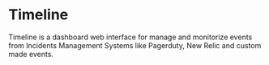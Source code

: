 # Timeline
Timeline is a dashboard web interface for manage and monitorize events from Incidents Management Systems like Pagerduty, New Relic and custom made events.
